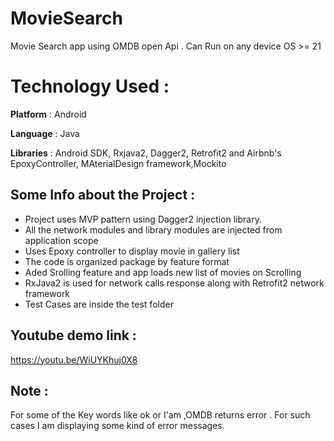 # MovieSearch
Movie Search app using OMDB open Api . Can Run on any device OS >= 21

# Technology Used :
**Platform** : Android

**Language** : Java

**Libraries** : Android SDK, Rxjava2, Dagger2, Retrofit2 and Airbnb's EpoxyController, MAterialDesign framework,Mockito

## Some Info about the Project : 
* Project uses MVP pattern using Dagger2 injection library. 
* All the network modules and library modules are injected from application scope 
* Uses Epoxy controller to display movie in gallery list
* The code is organized package by feature format
* Aded Srolling feature and app loads new list of movies on Scrolling 
* RxJava2 is used for network calls response along with Retrofit2 network framework
* Test Cases are inside the test folder 

## Youtube demo link : 
https://youtu.be/WiUYKhuj0X8

## Note :
For some of the Key words like ok or I'am ,OMDB returns error . For such cases I am displaying some kind of error messages. 
